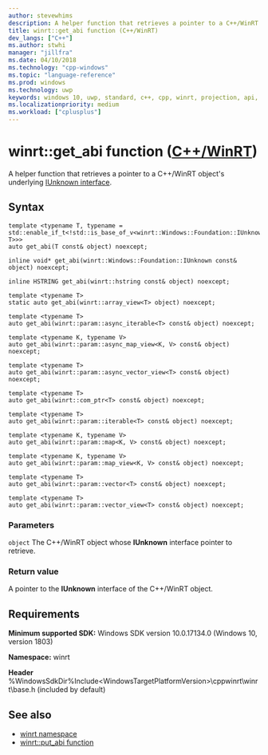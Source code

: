 ```yaml
---
author: stevewhims
description: A helper function that retrieves a pointer to a C++/WinRT object's underlying IUnknown interface.
title: winrt::get_abi function (C++/WinRT)
dev_langs: ["C++"]
ms.author: stwhi
manager: "jillfra"
ms.date: 04/10/2018
ms.technology: "cpp-windows"
ms.topic: "language-reference"
ms.prod: windows
ms.technology: uwp
keywords: windows 10, uwp, standard, c++, cpp, winrt, projection, api, reference, IUnknown
ms.localizationpriority: medium
ms.workload: ["cplusplus"]
---
```


# winrt::get_abi function ([C++/WinRT](/windows/uwp/cpp-and-winrt-apis/intro-to-using-cpp-with-winrt))
A helper function that retrieves a pointer to a C++/WinRT object's underlying [IUnknown interface](https://msdn.microsoft.com/library/windows/desktop/ms680509).

## Syntax
```cppwinrt
template <typename T, typename = std::enable_if_t<!std::is_base_of_v<winrt::Windows::Foundation::IUnknown, T>>>
auto get_abi(T const& object) noexcept;

inline void* get_abi(winrt::Windows::Foundation::IUnknown const& object) noexcept;

inline HSTRING get_abi(winrt::hstring const& object) noexcept;

template <typename T>
static auto get_abi(winrt::array_view<T> object) noexcept;

template <typename T>
auto get_abi(winrt::param::async_iterable<T> const& object) noexcept;

template <typename K, typename V>
auto get_abi(winrt::param::async_map_view<K, V> const& object) noexcept;

template <typename T>
auto get_abi(winrt::param::async_vector_view<T> const& object) noexcept;

template <typename T>
auto get_abi(winrt::com_ptr<T> const& object) noexcept;

template <typename T>
auto get_abi(winrt::param::iterable<T> const& object) noexcept;

template <typename K, typename V>
auto get_abi(winrt::param::map<K, V> const& object) noexcept;

template <typename K, typename V>
auto get_abi(winrt::param::map_view<K, V> const& object) noexcept;

template <typename T>
auto get_abi(winrt::param::vector<T> const& object) noexcept;

template <typename T>
auto get_abi(winrt::param::vector_view<T> const& object) noexcept;
```

### Parameters
`object`
The C++/WinRT object whose **IUnknown** interface pointer to retrieve.

### Return value 
A pointer to the **IUnknown** interface of the C++/WinRT object.

## Requirements
**Minimum supported SDK:** Windows SDK version 10.0.17134.0 (Windows 10, version 1803)

**Namespace:** winrt

**Header** %WindowsSdkDir%Include\<WindowsTargetPlatformVersion>\cppwinrt\winrt\base.h (included by default)

## See also 
* [winrt namespace](winrt.md)
* [winrt::put_abi function](put-abi.md)
